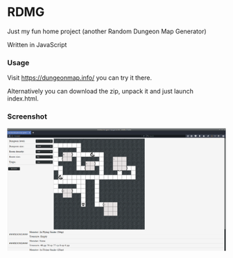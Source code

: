 # RDMG
Just my fun home project (another Random Dungeon Map Generator)

Written in JavaScript

### Usage

Visit https://dungeonmap.info/ you can try it there. 

Alternatively you can download the zip, unpack it and just launch index.html. 

### Screenshot
![](images/screen.png)
